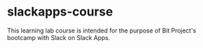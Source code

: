 # slackapps-course
This learning lab course is intended for the purpose of Bit Project's bootcamp with Slack on Slack Apps.
